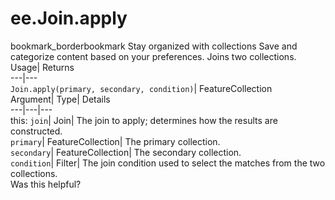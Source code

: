  
#  ee.Join.apply 
bookmark_borderbookmark Stay organized with collections  Save and categorize content based on your preferences.
Joins two collections. 
Usage| Returns  
---|---  
`Join.apply(primary, secondary, condition)`| FeatureCollection  
Argument| Type| Details  
---|---|---  
this: `join`| Join| The join to apply; determines how the results are constructed.  
`primary`| FeatureCollection| The primary collection.  
`secondary`| FeatureCollection| The secondary collection.  
`condition`| Filter| The join condition used to select the matches from the two collections.  
Was this helpful?
